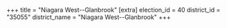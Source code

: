 +++
title = "Niagara West--Glanbrook"
[extra]
election_id = 40
district_id = "35055"
district_name = "Niagara West--Glanbrook"
+++
